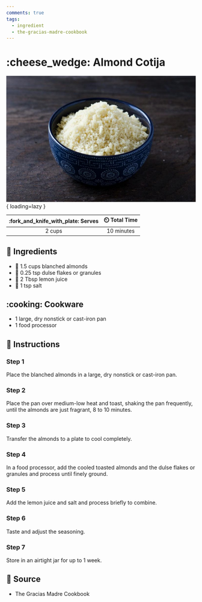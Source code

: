 ```yaml
---
comments: true
tags:
  - ingredient
  - the-gracias-madre-cookbook
---
```

# :cheese_wedge: Almond Cotija

![Almond Cotija][1]{ loading=lazy }

| :fork_and_knife_with_plate: Serves | :timer_clock: Total Time |
|:----------------------------------:|:-----------------------: |
| 2 cups | 10 minutes |

## :salt: Ingredients

- :chestnut: 1.5 cups blanched almonds
- :herb: 0.25 tsp dulse flakes or granules
- :lemon: 2 Tbsp lemon juice
- :salt: 1 tsp salt

## :cooking: Cookware

- 1 large, dry nonstick or cast-iron pan
- 1 food processor

## :pencil: Instructions

### Step 1

Place the blanched almonds in a large, dry nonstick or cast-iron pan.

### Step 2

Place the pan over medium-low heat and toast, shaking the pan frequently, until the almonds are just fragrant, 8 to 10
minutes.

### Step 3

Transfer the almonds to a plate to cool completely.

### Step 4

In a food processor, add the cooled toasted almonds and the dulse flakes or granules and process until finely ground.

### Step 5

Add the lemon juice and salt and process briefly to combine.

### Step 6

Taste and adjust the seasoning.

### Step 7

Store in an airtight jar for up to 1 week.

## :link: Source

- The Gracias Madre Cookbook

[1]: <../assets/images/almond-cotija.jpg>
